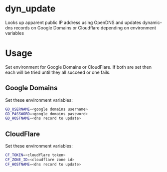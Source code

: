 # dyn_update

Looks up apparent public IP address using OpenDNS and updates dynamic-dns records on Google Domains or Cloudflare depending on environment variables

# Usage

Set environment for Google Domains or CloudFlare.
If both are set then each will be tried until they all succeed or one fails.

## Google Domains

Set these environment variables:

```sh
GD_USERNAME=<google domains username>
GD_PASSWORD=<google domains password>
GD_HOSTNAME=<dns record to update>
```

## CloudFlare

Set these environment variables:

```sh
CF_TOKEN=<cloudflare token>
CF_ZONE_ID=<cloudflare zone id>
CF_HOSTNAME=<dns record to update>
```
